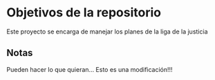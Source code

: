 # Objetivos de la repositorio

Este proyecto se encarga de manejar los planes de la liga de la justicia


## Notas
Pueden hacer lo que quieran... Esto es una modificación!!!
